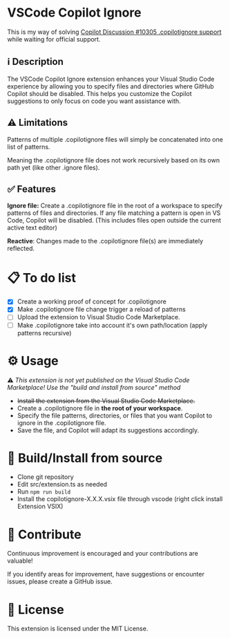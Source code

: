 # VSCode Copilot Ignore

This is my way of solving [Copilot Discussion #10305 .copilotignore support](https://github.com/orgs/community/discussions/10305) while waiting for official support.

## ℹ️ Description
The VSCode Copilot Ignore extension enhances your Visual Studio Code experience by allowing you to specify files and directories where GitHub Copilot should be disabled. This helps you customize the Copilot suggestions to only focus on code you want assistance with.

## ⚠️ Limitations
Patterns of multiple .copilotignore files will simply be concatenated into one list of patterns.

Meaning the .copilotignore file does not work recursively based on its own path yet (like other .ignore files).

## ✅ Features
**Ignore file:** Create a .copilotignore file in the root of a workspace to specify patterns of files and directories.
If any file matching a pattern is open in VS Code, Copilot will be disabled.
(This includes files open outside the current active text editor)

**Reactive**: Changes made to the .copilotignore file(s) are immediately reflected.

# 📋 To do list

- [x] Create a working proof of concept for .copilotignore
- [x] Make .copilotignore file change trigger a reload of patterns
- [ ] Upload the extension to Visual Studio Code Marketplace.
- [ ] Make .copilotignore take into account it's own path/location (apply patterns recursive)

# ⚙️ Usage

⚠️ _This extension is not yet published on the Visual Studio Code Marketplace! Use the "build and install from source" method_

- ~~Install the extension from the Visual Studio Code Marketplace.~~
- Create a .copilotignore file in **the root of your workspace**.
- Specify the file patterns, directories, or files that you want Copilot to ignore in the .copilotignore file.
- Save the file, and Copilot will adapt its suggestions accordingly.


# 🔧 Build/Install from source
- Clone git repository
- Edit src/extension.ts as needed
- Run ``npm run build``
- Install the copilotignore-X.X.X.vsix file through vscode (right click install Extension VSIX) 

# 🤝 Contribute
Continuous improvement is encouraged and your contributions are valuable!

If you identify areas for improvement, have suggestions or encounter issues, please create a GitHub issue.

# 📜 License
This extension is licensed under the MIT License.
